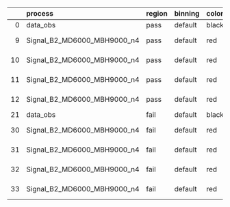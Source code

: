 |    | process                     | region   | binning   | color   | process_type   |   scale | variation   | source_filename                                                      | source_histname    | alias                       | title     |   combine_idx |     lnN |   shapes | syst_type   | direction   | variation_alias   |
|---:|:----------------------------|:---------|:----------|:--------|:---------------|--------:|:------------|:---------------------------------------------------------------------|:-------------------|:----------------------------|:----------|--------------:|--------:|---------:|:------------|:------------|:------------------|
|  0 | data_obs                    | pass     | default   | black   | DATA           |       1 | nominal     | ./histograms_for_2DAlphabet_v18//BH_Data.root                        | hpass              | Data                        | Data      |           nan | nan     |      nan | nan         | nan         | nan               |
|  9 | Signal_B2_MD6000_MBH9000_n4 | pass     | default   | red     | SIGNAL         |       1 | lumi        | ./histograms_for_2DAlphabet_v18//BH_Signal_B2_MD6000_MBH9000_n4.root | hpass              | Signal_B2_MD6000_MBH9000_n4 | BH signal |           nan |   1.016 |      nan | lnN         | nan         | nan               |
| 10 | Signal_B2_MD6000_MBH9000_n4 | pass     | default   | red     | SIGNAL         |       1 | SVM         | ./histograms_for_2DAlphabet_v18//BH_Signal_B2_MD6000_MBH9000_n4.root | hpass_SVMsyst_up   | Signal_B2_MD6000_MBH9000_n4 | BH signal |           nan | nan     |        1 | shapes      | Up          | SVMsyst           |
| 11 | Signal_B2_MD6000_MBH9000_n4 | pass     | default   | red     | SIGNAL         |       1 | SVM         | ./histograms_for_2DAlphabet_v18//BH_Signal_B2_MD6000_MBH9000_n4.root | hpass_SVMsyst_down | Signal_B2_MD6000_MBH9000_n4 | BH signal |           nan | nan     |        1 | shapes      | Down        | SVMsyst           |
| 12 | Signal_B2_MD6000_MBH9000_n4 | pass     | default   | red     | SIGNAL         |       1 | nominal     | ./histograms_for_2DAlphabet_v18//BH_Signal_B2_MD6000_MBH9000_n4.root | hpass              | Signal_B2_MD6000_MBH9000_n4 | BH signal |           nan | nan     |      nan | nan         | nan         | nan               |
| 21 | data_obs                    | fail     | default   | black   | DATA           |       1 | nominal     | ./histograms_for_2DAlphabet_v18//BH_Data.root                        | hfail              | Data                        | Data      |           nan | nan     |      nan | nan         | nan         | nan               |
| 30 | Signal_B2_MD6000_MBH9000_n4 | fail     | default   | red     | SIGNAL         |       1 | lumi        | ./histograms_for_2DAlphabet_v18//BH_Signal_B2_MD6000_MBH9000_n4.root | hfail              | Signal_B2_MD6000_MBH9000_n4 | BH signal |           nan |   1.016 |      nan | lnN         | nan         | nan               |
| 31 | Signal_B2_MD6000_MBH9000_n4 | fail     | default   | red     | SIGNAL         |       1 | SVM         | ./histograms_for_2DAlphabet_v18//BH_Signal_B2_MD6000_MBH9000_n4.root | hfail_SVMsyst_up   | Signal_B2_MD6000_MBH9000_n4 | BH signal |           nan | nan     |        1 | shapes      | Up          | SVMsyst           |
| 32 | Signal_B2_MD6000_MBH9000_n4 | fail     | default   | red     | SIGNAL         |       1 | SVM         | ./histograms_for_2DAlphabet_v18//BH_Signal_B2_MD6000_MBH9000_n4.root | hfail_SVMsyst_down | Signal_B2_MD6000_MBH9000_n4 | BH signal |           nan | nan     |        1 | shapes      | Down        | SVMsyst           |
| 33 | Signal_B2_MD6000_MBH9000_n4 | fail     | default   | red     | SIGNAL         |       1 | nominal     | ./histograms_for_2DAlphabet_v18//BH_Signal_B2_MD6000_MBH9000_n4.root | hfail              | Signal_B2_MD6000_MBH9000_n4 | BH signal |           nan | nan     |      nan | nan         | nan         | nan               |
